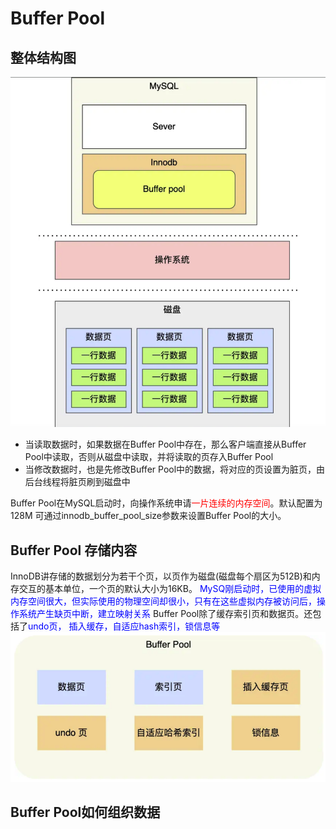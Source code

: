 # Buffer Pool
## 整体结构图
![Alt text](image-5.png)
* 当读取数据时，如果数据在Buffer Pool中存在，那么客户端直接从Buffer Pool中读取，否则从磁盘中读取，并将读取的页存入Buffer Pool
* 当修改数据时，也是先修改Buffer Pool中的数据，将对应的页设置为脏页，由后台线程将脏页刷到磁盘中

Buffer Pool在MySQL启动时，向操作系统申请<font color=red>一片连续的内存空间</font>。默认配置为128M 可通过innodb_buffer_pool_size参数来设置Buffer Pool的大小。

## Buffer Pool 存储内容
InnoDB讲存储的数据划分为若干个页，以页作为磁盘(磁盘每个扇区为512B)和内存交互的基本单位，一个页的默认大小为16KB。
<font color=blue>MySQ刚启动时，已使用的虚拟内存空间很大，但实际使用的物理空间却很小，只有在这些虚拟内存被访问后，操作系统产生缺页中断，建立映射关系</font>
Buffer Pool除了缓存索引页和数据页。还包括了<font color=blue>undo页， 插入缓存，自适应hash索引，锁信息等</font>
![Alt text](image-6.png)

## Buffer Pool如何组织数据
